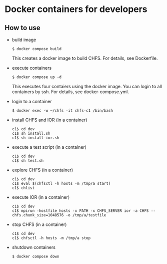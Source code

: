 # Docker containers for developers

## How to use

- build image

      $ docker compose build

  This creates a docker image to build CHFS.  For details, see Dockerfile.

- execute containers

      $ docker compose up -d

  This executes four contaiers using the docker image.  You can login to all containers by ssh.  For details, see docker-compose.yml.

- login to a container

      $ docker exec -w ~/chfs -it chfs-c1 /bin/bash

- install CHFS and IOR (in a container)

      c1$ cd dev
      c1$ sh install.sh
      c1$ sh install-ior.sh

- execute a test script (in a container)

      c1$ cd dev
      c1$ sh test.sh

- explore CHFS (in a container)

      c1$ cd dev
      c1$ eval $(chfsctl -h hosts -m /tmp/a start)
      c1$ chlist

- execute IOR (in a container)

      c1$ cd dev
      c1$ mpirun -hostfile hosts -x PATH -x CHFS_SERVER ior -a CHFS --chfs.chunk_size=1048576 -o /tmp/a/testfile

- stop CHFS (in a container)

      c1$ cd dev
      c1$ chfsctl -h hosts -m /tmp/a stop

- shutdown containers

      $ docker compose down
